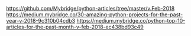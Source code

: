 https://github.com/Mybridge/python-articles/tree/master/v.Feb-2018
https://medium.mybridge.co/30-amazing-python-projects-for-the-past-year-v-2018-9c310b04cdb3
https://medium.mybridge.co/python-top-10-articles-for-the-past-month-v-feb-2018-ec438bd93c49

